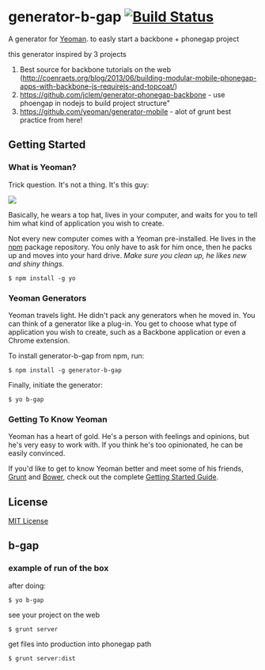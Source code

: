 # generator-b-gap [![Build Status](https://secure.travis-ci.org/oak-tree/generator-b-gap.png?branch=master)](https://travis-ci.org/oak-tree/generator-b-gap)

A generator for  [Yeoman](http://yeoman.io). to easly start a  backbone + phonegap project

this generator inspired by 3 projects

1. Best source for backbone tutorials on the web (http://coenraets.org/blog/2013/06/building-modular-mobile-phonegap-apps-with-backbone-js-requirejs-and-topcoat/)
2. https://github.com/jclem/generator-phonegap-backbone - use phoengap in nodejs to build project structure"
3. https://github.com/yeoman/generator-mobile - alot of grunt best practice from here!


## Getting Started

### What is Yeoman?

Trick question. It's not a thing. It's this guy:

![](http://i.imgur.com/JHaAlBJ.png)

Basically, he wears a top hat, lives in your computer, and waits for you to tell him what kind of application you wish to create.

Not every new computer comes with a Yeoman pre-installed. He lives in the [npm](https://npmjs.org) package repository. You only have to ask for him once, then he packs up and moves into your hard drive. *Make sure you clean up, he likes new and shiny things.*

```
$ npm install -g yo
```

### Yeoman Generators

Yeoman travels light. He didn't pack any generators when he moved in. You can think of a generator like a plug-in. You get to choose what type of application you wish to create, such as a Backbone application or even a Chrome extension.

To install generator-b-gap from npm, run:

```
$ npm install -g generator-b-gap
```

Finally, initiate the generator:

```
$ yo b-gap
```

### Getting To Know Yeoman

Yeoman has a heart of gold. He's a person with feelings and opinions, but he's very easy to work with. If you think he's too opinionated, he can be easily convinced.

If you'd like to get to know Yeoman better and meet some of his friends, [Grunt](http://gruntjs.com) and [Bower](http://bower.io), check out the complete [Getting Started Guide](https://github.com/yeoman/yeoman/wiki/Getting-Started).


## License

[MIT License](http://en.wikipedia.org/wiki/MIT_License)

## b-gap


### example of run of the box

after doing:

```
$ yo b-gap
```

see your project on the web
```
$ grunt server
```

get files into production into phonegap path
```
$ grunt server:dist
```